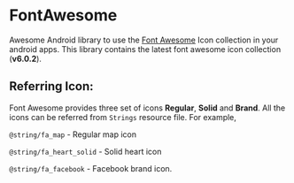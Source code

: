 # FontAwesome

Awesome Android library to use the [Font Awesome](https://fontawesome.com/icons) Icon collection in your android apps. This library contains the latest font awesome icon collection (**v6.0.2**).

Referring Icon:
-----
Font Awesome provides three set of icons **Regular**, **Solid** and **Brand**. All the icons can be referred from `Strings` resource file. For example,

`@string/fa_map` - Regular map icon

`@string/fa_heart_solid` - Solid heart icon

`@string/fa_facebook` - Facebook brand icon.
